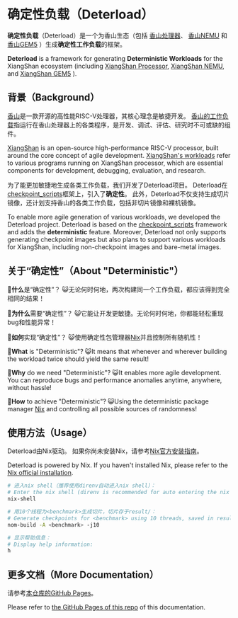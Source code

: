 <!-- ANCHOR: main -->
# 确定性负载（Deterload）

**确定性负载**（Deterload）是一个为香山生态（包括
[香山处理器](https://docs.xiangshan.cc)、
[香山NEMU](https://github.com/OpenXiangShan/NEMU)
和[香山GEM5](https://github.com/OpenXiangShan/GEM5)
）生成**确定性工作负载**的框架。

**Deterload** is a framework for generating **Deterministic Workloads** for the XiangShan ecosystem (including
[XiangShan Processor](https://github.com/OpenXiangShan/XiangShan),
[XiangShan NEMU](https://github.com/OpenXiangShan/NEMU),
and [XiangShan GEM5](https://github.com/OpenXiangShan/GEM5)
).

## 背景（Background）

[香山](https://github.com/OpenXiangShan/XiangShan/)是一款开源的高性能RISC-V处理器，其核心理念是敏捷开发。
[香山的工作负载](https://docs.xiangshan.cc/zh-cn/latest/workloads/overview/)指运行在香山处理器上的各类程序，是开发、调试、评估、研究时不可或缺的组件。

[XiangShan](https://github.com/OpenXiangShan/XiangShan/) is an open-source high-performance RISC-V processor, built around the core concept of agile development.
[XiangShan's workloads](https://docs.xiangshan.cc/zh-cn/latest/workloads/overview/) refer to various programs running on XiangShan processor,
which are essential components for development, debugging, evaluation, and research.

为了能更加敏捷地生成各类工作负载，我们开发了Deterload项目。
Deterload在[checkpoint_scripts](https://github.com/xyyy1420/checkpoint_scripts)框架上，引入了**确定性**。
此外，Deterload不仅支持生成切片镜像，还计划支持香山的各类工作负载，包括非切片镜像和裸机镜像。

To enable more agile generation of various workloads, we developed the Deterload project.
Deterload is based on the [checkpoint_scripts](https://github.com/xyyy1420/checkpoint_scripts) framework and adds the **deterministic** feature.
Moreover, Deterload not only supports generating checkpoint images but also plans to support various workloads for XiangShan, including non-checkpoint images and bare-metal images.

## 关于“确定性”（About "Deterministic"）

🤔**什么**是“确定性”？
😺无论何时何地，两次构建同一个工作负载，都应该得到完全相同的结果！

🤔**为什么**需要“确定性”？
😺它能让开发更敏捷。无论何时何地，你都能轻松重现bug和性能异常！

🤔**如何**实现“确定性”？
😺使用确定性包管理器[Nix](https://nixos.org/)并且控制所有随机性！

🤔**What** is "Deterministic"?
😺It means that whenever and wherever building the workload twice should yield the same result!

🤔**Why** do we need "Deterministic"?
😺It enables more agile development.
You can reproduce bugs and performance anomalies anytime, anywhere, without hassle!

🤔**How** to achieve "Deterministic"?
😺Using the deterministic package manager [Nix](https://nixos.org/) and controlling all possible sources of randomness!

## 使用方法（Usage）

Deterload由Nix驱动。
如果你尚未安装Nix，请参考[Nix官方安装指南](https://nixos.org/download/)。

Deterload is powered by Nix.
If you haven't installed Nix, please refer to the [Nix official installation](https://nixos.org/download/).

```bash
# 进入nix shell（推荐使用direnv自动进入nix shell）：
# Enter the nix shell (direnv is recommended for auto entering the nix shell):
nix-shell

# 用10个线程为<benchmark>生成切片，切片存于result/：
# Generate checkpoints for <benchmark> using 10 threads, saved in result/:
nom-build -A <benchmark> -j10

# 显示帮助信息：
# Display help information:
h
```

<!-- ANCHOR_END: main -->

## 更多文档（More Documentation）

请参考[本仓库的GitHub Pages](https://openxiangshan.github.io/Deterload/)。

Please refer to [the GitHub Pages of this repo](https://openxiangshan.github.io/Deterload/) of this documentation.
